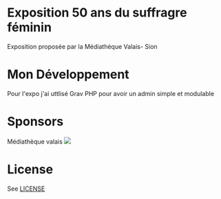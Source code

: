 # Exposition 50 ans du suffragre féminin

Exposition proposée par la Médiathèque Valais- Sion

# Mon Développement

Pour l'expo j'ai uttlisé Grav PHP pour avoir un admin simple et modulable

# Sponsors
Médiathèque valais
<img src="https://pbs.twimg.com/profile_images/834321646932656129/a3Jxex5e_400x400.jpg?avatarHeight=36&width=600" />

# License

See [LICENSE](LICENSE.txt)

